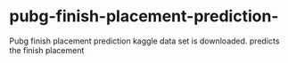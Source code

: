 # pubg-finish-placement-prediction-
Pubg finish placement prediction
kaggle data set is downloaded.
predicts the finish placement
